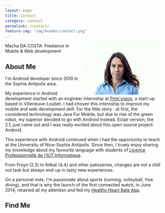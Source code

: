 ```yaml
---
layout: page
title: Contact
category: contact
permalink: /contact/
feature-img: "img/header/contact.png"
---
```


<img style="float: right;" alt="macha da costa" src="/img/macha_profil.jpg">
Macha DA COSTA: Freelance in Mobile & Web development

## About Me
I'm Android developer since 2010 in the Sophia Antipolis area.

My experience in Android development started with an engineer internship at [Prim'vision](https://www.primvision.com/), a start-up based in Villeneuve-Loubet. I had chosen this internship to improve my mobile and web development skill. For the little story : at first, the considered technology was Java For Mobile, but due to rise of the green robot, my superior decided to go with Android instead. Eclair version, the 2.1, just came out and I was really excited about this open source project: Android.

This experience with Android continued when I had the opportunity to teach at the University of Nice-Sophia Antipolis. Since then, I truely enjoy sharing my knowledge about my favourite language with students of [Licence Professionnelle de l'IUT Informatique](http://lpsil.unice.fr/doku.php).

From Froyo (2.2) to Kitkat (4.4) and other patisseries, changes are not a chill out task but always end-up in tasty new experiences.

On a personal note, I'm passionate about sports (running, volleyball, free diving), and that is why the launch of the first connected watch, in June 2014, retained all my attention and fed my [Healthy Heart Rate App](http//www.chillcoding.com/bachamada).

## Find Me



<a href="https://www.facebook.com/{{ site.theme.facebook }}" title="{{ site.theme.str_follow_on }} Facebook">
<i class="fa fa-fw fa-facebook"></i>
</a>
<a href="https://github.com/{{ site.theme.github }}" title="{{ site.theme.str_follow_on }} GitHub">
<i class="fa fa-fw fa-github"></i>
</a>
<a href="{{ site.theme.linkedin }}" title="{{ site.theme.str_follow_on }} LinkedIn">
<i class="fa fa-fw fa-linkedin"></i>
</a>
<a href="https://twitter.com/{{ site.theme.twitter }}" title="{{ site.theme.str_follow_on }} Twitter">
<i class="fa fa-fw fa-twitter"></i>
</a>
<a href="mailto:{{ site.theme.email_address }}" title="{{ site.theme.str_email }}">
<i class="fa fa-fw fa-envelope"></i>
</a>


